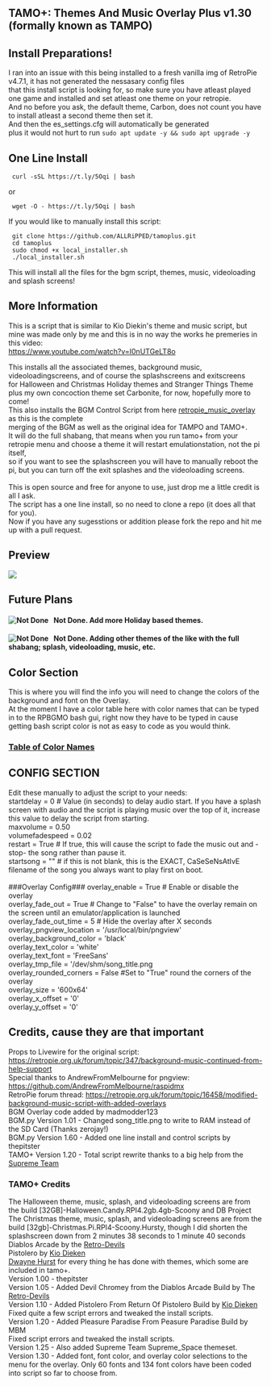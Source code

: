 ## TAMO+: Themes And Music Overlay Plus v1.30 (formally known as TAMPO)
## Install Preparations!
I ran into an issue with this being installed to a fresh vanilla img of RetroPie v4.7.1, it has not generated the nessasary config files<br>
that this install script is looking for, so make sure you have atleast played one game and installed and set atleast one theme on your retropie.<br>
And no before you ask, the default theme, Carbon, does not count you have to install atleast a second theme then set it.<br>
And then the es_settings.cfg will automatically be generated<br>
plus it would not hurt to run `sudo apt update -y && sudo apt upgrade -y`
## One Line Install
     curl -sSL https://t.ly/5Oqi | bash
or

	 wget -O - https://t.ly/5Oqi | bash
If you would like to manually install this script:

     git clone https://github.com/ALLRiPPED/tamoplus.git
     cd tamoplus
     sudo chmod +x local_installer.sh
     ./local_installer.sh
This will install all the files for the bgm script, themes, music, videoloading and splash screens!<br>
## More Information
This is a script that is similar to Kio Diekin's theme and music script, but mine was made only by me and this is in no way the works he premeries in this video:<br>
https://www.youtube.com/watch?v=I0nUTGeLT8o<br>

This installs all the associated themes, background music, videoloadingscreens, and of course the splashscreens and exitscreens<br>
for Halloween and Christmas Holiday themes and Stranger Things Theme plus my own concoction theme set Carbonite, for now, hopefully more to come!<br>
This also installs the BGM Control Script from here [retropie_music_overlay](https://github.com/ALLRiPPED/retropie_music_overlay) as this is the complete<br>
merging of the BGM as well as the original idea for TAMPO and TAMO+.<br>
It will do the full shabang, that means when you run tamo+ from your retropie menu and choose a theme it will restart emulationstation, not the pi itself,<br>
so if you want to see the splashscreen you will have to manually reboot the pi, but you can turn off the exit splashes and the videoloading screens.<br><br>
This is open source and free for anyone to use, just drop me a little credit is all I ask.<br>
The script has a one line install, so no need to clone a repo (it does all that for you).<br>
Now if you have any sugesstions or addition please fork the repo and hit me up with a pull request.<br>
## Preview
[![](https://i.imgur.com/4Z3IDi8.png)](https://youtu.be/8lft4ufwE0o "Demo Preview")
## Future Plans
#### Not Done. <img src="https://i.imgur.com/Jp2FKHX.png" alt="Not Done" style="float: left; margin-right: 10px;" /> Add more Holiday based themes.
#### Not Done. <img src="https://i.imgur.com/Jp2FKHX.png" alt="Not Done" style="float: left; margin-right: 10px;" /> Adding other themes of the like with the full shabang; splash, videoloading, music, etc.
## Color Section
This is where you will find the info you will need to change the colors of the background and font on the Overlay.<br>
At the moment I have a color table here with color names that can be typed in to the RPBGMO bash gui, right now they have to be typed in cause getting bash script color is not as easy to code as you would think.
### [Table of Color Names](https://allripped.github.io/ImageMagickColors.html)
## CONFIG SECTION
Edit these manually to adjust the script to your needs:
<br>
startdelay = 0 # Value (in seconds) to delay audio start.  If you have a splash screen with audio and the script is playing music over the top of it, increase this value to delay the script from starting.<br>
maxvolume = 0.50<br>
volumefadespeed = 0.02<br>
restart = True # If true, this will cause the script to fade the music out and -stop- the song rather than pause it.<br>
startsong = "" # if this is not blank, this is the EXACT, CaSeSeNsAtIvE filename of the song you always want to play first on boot.<br>
<br>
###Overlay Config###
overlay_enable = True # Enable or disable the overlay<br>
overlay_fade_out = True # Change to "False" to have the overlay remain on the screen until an emulator/application is launched<br>
overlay_fade_out_time = 5 # Hide the overlay after X seconds<br>
overlay_pngview_location = '/usr/local/bin/pngview'<br>
overlay_background_color = 'black'<br>
overlay_text_color = 'white'<br>
overlay_text_font = 'FreeSans'<br>
overlay_tmp_file = '/dev/shm/song_title.png<br>
overlay_rounded_corners = False #Set to "True" round the corners of the overlay<br>
overlay_size = '600x64'<br>
overlay_x_offset = '0'<br>
overlay_y_offset = '0'<br>
## Credits, cause they are that important
Props to Livewire for the original script: https://retropie.org.uk/forum/topic/347/background-music-continued-from-help-support<br>
Special thanks to AndrewFromMelbourne for pngview: https://github.com/AndrewFromMelbourne/raspidmx<br>
RetroPie forum thread: https://retropie.org.uk/forum/topic/16458/modified-background-music-script-with-added-overlays<br>
BGM Overlay code added by madmodder123<br>
BGM.py Version 1.01 - Changed song_title.png to write to RAM instead of the SD Card (Thanks zerojay!)<br>
BGM.py Version 1.60 - Added one line install and control scripts by thepitster<br>
TAMO+ Version 1.20 - Total script rewrite thanks to a big help from the [Supreme Team](https://github.com/SupremePi "Supreme Team")
### TAMO+ Credits
The Halloween theme, music, splash, and videoloading screens are from the build [32GB]-Halloween.Candy.RPI4.2gb.4gb-Scoony and DB Project<br>
The Christmas theme, music, splash, and videoloading screens are from the build [32gb]-Christmas.Pi.RPI4-Scoony.Hursty, though I did shorten the splashscreen down from 2 minutes 38 seconds to 1 minute 40 seconds<br>
Diablos Arcade by the [Retro-Devils](https://github.com/Retro-Devils/Devils-Pi "Diablos Arcade")<br>
Pistolero by [Kio Dieken](https://www.youtube.com/c/kiodiekin "Kio Dieken")<br>
[Dwayne Hurst](https://github.com/retrohursty69 "Dwayne Hurst") for every thing he has done with themes, which some are included in tamo+.<br>
Version 1.00 - thepitster<br>
Version 1.05 - Added Devil Chromey from the Diablos Arcade Build by The [Retro-Devils](https://github.com/Retro-Devils "Retro-Devils")<br>
Version 1.10 - Added Pistolero From Return Of Pistolero Build by [Kio Dieken](https://www.youtube.com/c/kiodiekin "Kio Dieken")<br>Fixed quite a few script errors and tweaked the install scripts.<br>
Version 1.20 - Added Pleasure Paradise From Peasure Paradise Build by MBM<br>Fixed script errors and tweaked the install scripts.<br>
Version 1.25 - Also added Supreme Team Supreme_Space themeset.<br>
Version 1.30 - Added font, font color, and overlay color selections to the menu for the overlay. Only 60 fonts and 134 font colors have been coded into script so far to choose from.<br>
